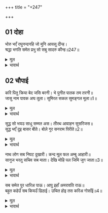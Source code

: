+++
title = "+247"

+++


## 01 दोहा
भोरु भएँ रघुनन्दनहि जो मुनि आयसु दीन्ह।  
श्रद्धा भगति समेत प्रभु सो सबु सादरु कीन्ह॥247॥  

<details><summary>मूल</summary>

भोरु भएँ रघुनन्दनहि जो मुनि आयसु दीन्ह।  
श्रद्धा भगति समेत प्रभु सो सबु सादरु कीन्ह॥247॥  
</details>

<details><summary>भावार्थ</summary>

दूसरे दिन सबेरा होने पर मुनि वशिष्ठजी ने श्री रघुनाथजी को जो-जो आज्ञा दी, वह सब कार्य प्रभु श्री रामचन्द्रजी ने श्रद्धा-भक्ति सहित आदर के साथ किया॥247॥  
</details>





## 02 चौपाई
करि पितु क्रिया बेद जसि बरनी। भे पुनीत पातक तम तरनी॥  
जासु नाम पावक अघ तूला। सुमिरत सकल सुमङ्गल मूला॥1॥  

<details><summary>मूल</summary>

करि पितु क्रिया बेद जसि बरनी। भे पुनीत पातक तम तरनी॥  
जासु नाम पावक अघ तूला। सुमिरत सकल सुमङ्गल मूला॥1॥  
</details>

<details><summary>भावार्थ</summary>

वेदों में जैसा कहा गया है, उसी के अनुसार पिता की क्रिया करके, पाप रूपी अन्धकार के नष्ट करने वाले सूर्यरूप श्री रामचन्द्रजी शुद्ध हुए! जिनका नाम पाप रूपी रूई के (तुरन्त जला डालने के) लिए अग्नि है और जिनका स्मरण मात्र समस्त शुभ मङ्गलों का मूल है,॥1॥  
</details>

सुद्ध सो भयउ साधु सम्मत अस। तीरथ आवाहन सुसरिजस॥  
सुद्ध भएँ दुइ बासर बीते। बोले गुर सनराम पिरीते॥2॥  

<details><summary>मूल</summary>

सुद्ध सो भयउ साधु सम्मत अस। तीरथ आवाहन सुसरिजस॥  
सुद्ध भएँ दुइ बासर बीते। बोले गुर सनराम पिरीते॥2॥  
</details>

<details><summary>भावार्थ</summary>

वे (नित्य शुद्ध-बुद्ध) भगवान श्री रामजी शुद्ध हुए! साधुओं की ऐसी सम्मति है कि उनका शुद्ध होना वैसे ही है जैसा तीर्थों के आवाहन से गङ्गाजी शुद्ध होती हैं! (गङ्गाजी तो स्वभाव से ही शुद्ध हैं, उनमें जिन तीर्थों का आवाहन किया जाता है, उलटे वे ही गङ्गाजी के सम्पर्क में आने से शुद्ध हो जाते हैं। इसी प्रकार सच्चिदानन्द रूप श्रीराम तो नित्य शुद्ध हैं, उनके संसर्ग से कर्म ही शुद्ध हो गए।) जब शुद्ध हुए दो दिन बीत गए तब श्री रामचन्द्रजी प्रीति के साथ गुरुजी से बोले-॥2॥  
</details>

नाथ लोग सब निपट दुखारी। कन्द मूल फल अम्बु आहारी॥  
सानुज भरतु सचिव सब माता। देखि मोहि पल जिमि जुग जाता॥3॥  

<details><summary>मूल</summary>

नाथ लोग सब निपट दुखारी। कन्द मूल फल अम्बु आहारी॥  
सानुज भरतु सचिव सब माता। देखि मोहि पल जिमि जुग जाता॥3॥  
</details>

<details><summary>भावार्थ</summary>

हे नाथ! सब लोग यहाँ अत्यन्त दुःखी हो रहे हैं। कन्द, मूल, फल और जल का ही आहार करते हैं। भाई शत्रुघ्न सहित भरत को, मन्त्रियों को और सब माताओं को देखकर मुझे एक-एक पल युग के समान बीत रहा है॥3॥  
</details>

सब समेत पुर धारिअ पाऊ। आपु इहाँ अमरावति राऊ॥  
बहुत कहेउँ सब कियउँ ढिठाई। उचित होइ तस करिअ गोसाँई॥4॥  

<details><summary>मूल</summary>

सब समेत पुर धारिअ पाऊ। आपु इहाँ अमरावति राऊ॥  
बहुत कहेउँ सब कियउँ ढिठाई। उचित होइ तस करिअ गोसाँई॥4॥  
</details>

<details><summary>भावार्थ</summary>

अतः सबके साथ आप अयोध्यापुरी को पधारिए (लौट जाइए)। आप यहाँ हैं और राजा अमरावती (स्वर्ग) में हैं (अयोध्या सूनी है)! मैन्ने बहुत कह डाला, यह सब बडी ढिठाई की है। हे गोसाईं! जैसा उचित हो, वैसा ही कीजिए॥4॥  
</details>

